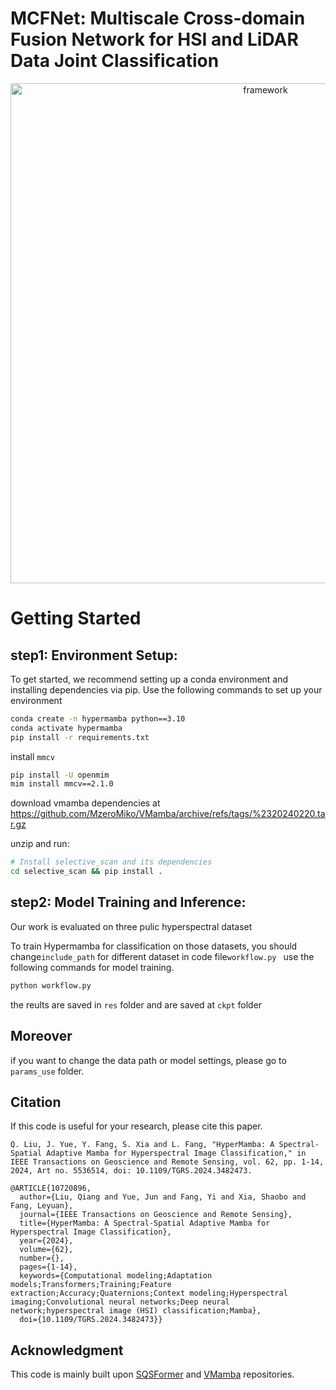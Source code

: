 

# MCFNet: Multiscale Cross-domain Fusion Network for HSI and LiDAR Data Joint Classification


<div align="center">
    <img src="figures/MCFNet.png" alt="framework" width="800"/>
</div>


# Getting Started

## step1: Environment Setup:

To get started, we recommend setting up a conda environment and installing dependencies via pip. Use the following commands to set up your environment

```bash
conda create -n hypermamba python==3.10
conda activate hypermamba
pip install -r requirements.txt
```
install ```mmcv```
```bash
pip install -U openmim
mim install mmcv==2.1.0
```

download vmamba dependencies at https://github.com/MzeroMiko/VMamba/archive/refs/tags/%2320240220.tar.gz 

unzip and run:
```bash
# Install selective_scan and its dependencies
cd selective_scan && pip install .
```

## step2: Model Training and Inference:

Our work is evaluated on three pulic hyperspectral dataset

To train Hypermamba for classification on those datasets, 
you should change```include_path``` for different dataset in code file```workflow.py ```
use the following commands for model training.

```bash
python workflow.py
```

the reults are saved in ```res``` folder and are saved at ```ckpt``` folder

## Moreover 
if you want to change the data path or model settings, please go to ``` params_use``` folder.


## Citation
If this code is useful for your research, please cite this paper.
```
Q. Liu, J. Yue, Y. Fang, S. Xia and L. Fang, "HyperMamba: A Spectral-Spatial Adaptive Mamba for Hyperspectral Image Classification," in IEEE Transactions on Geoscience and Remote Sensing, vol. 62, pp. 1-14, 2024, Art no. 5536514, doi: 10.1109/TGRS.2024.3482473.
```

```
@ARTICLE{10720896,
  author={Liu, Qiang and Yue, Jun and Fang, Yi and Xia, Shaobo and Fang, Leyuan},
  journal={IEEE Transactions on Geoscience and Remote Sensing}, 
  title={HyperMamba: A Spectral-Spatial Adaptive Mamba for Hyperspectral Image Classification}, 
  year={2024},
  volume={62},
  number={},
  pages={1-14},
  keywords={Computational modeling;Adaptation models;Transformers;Training;Feature extraction;Accuracy;Quaternions;Context modeling;Hyperspectral imaging;Convolutional neural networks;Deep neural network;hyperspectral image (HSI) classification;Mamba},
  doi={10.1109/TGRS.2024.3482473}}

```

## Acknowledgment

This code is mainly built upon [SQSFormer](https://github.com/chenning0115/SQSFormer) and [VMamba](https://github.com/MzeroMiko/VMamba) repositories.


